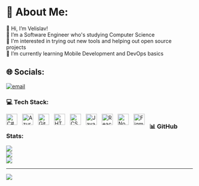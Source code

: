 # 💫 About Me:
👋 Hi, I’m Velislav!<br>🔭 I’m a Software Engineer who's studying Computer Science<br>🤝 I'm interested in trying out new tools and helping out open source projects<br>🌱 I’m currently learning Mobile Development and DevOps basics


## 🌐 Socials:
[![email](https://img.shields.io/badge/Email-D14836?logo=gmail&logoColor=white)](mailto:velislavdonchev@outlook.com) 

### 💻 Tech Stack:
<img align="left" alt="C#" width="30px" style="padding-right:10px;" src="https://cdn.jsdelivr.net/gh/devicons/devicon@latest/icons/csharp/csharp-original.svg"/>
<img align="left" alt="Azure" width="30px" style="padding-right:10px;" src="https://cdn.jsdelivr.net/gh/devicons/devicon@latest/icons/azure/azure-original.svg"/>
<img align="left" alt="Git" width="30px" style="padding-right:10px;" src="https://cdn.jsdelivr.net/gh/devicons/devicon@latest/icons/git/git-original.svg"/>
<img align="left" alt="HTML" width="30px" style="padding-right:10px;" src="https://cdn.jsdelivr.net/gh/devicons/devicon@latest/icons/html5/html5-original.svg"/>
<img align="left" alt="CSS" width="30px" style="padding-right:10px;" src="https://cdn.jsdelivr.net/gh/devicons/devicon@latest/icons/css3/css3-original.svg"/>
<img align="left" alt="JavaScript" width="30px" style="padding-right:10px;" src="https://cdn.jsdelivr.net/gh/devicons/devicon@latest/icons/javascript/javascript-original.svg"/>
<img align="left" alt="React" width="30px" style="padding-right:10px;" src="https://cdn.jsdelivr.net/gh/devicons/devicon@latest/icons/react/react-original.svg"/>
<img align="left" alt="NodeJS" width="30px" style="padding-right:10px;" src="https://cdn.jsdelivr.net/gh/devicons/devicon@latest/icons/nodejs/nodejs-original-wordmark.svg"/>
<img align="left" alt="Figma" width="30px" style="padding-right:10px;" src="https://cdn.jsdelivr.net/gh/devicons/devicon@latest/icons/figma/figma-original.svg"/>

#

### 📊 GitHub Stats:
![](https://github-readme-stats.vercel.app/api?username=velislav088&theme=vue-dark&hide_border=true&include_all_commits=false&count_private=false)<br/>
![](https://nirzak-streak-stats.vercel.app/?user=velislav088&theme=vue-dark&hide_border=true)<br/>
![](https://github-readme-stats.vercel.app/api/top-langs/?username=velislav088&theme=vue-dark&hide_border=true&include_all_commits=false&count_private=false&layout=compact)

---
[![](https://visitcount.itsvg.in/api?id=velislav088&icon=0&color=0)](https://visitcount.itsvg.in)

<!-- Proudly created with GPRM ( https://gprm.itsvg.in ) -->
